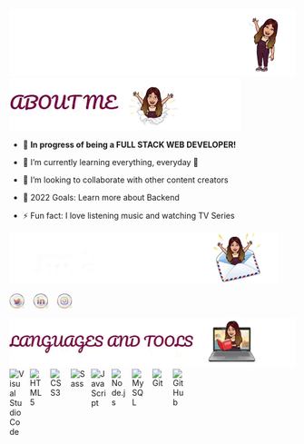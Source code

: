 <div align="center">
<img alt="GIF" src="./gif/https_readme-typing-svg.herokuapp.com_font=Pacifico&size=50&color=8D1A51&width=800&height=220&lines=HI+I'M+NEREA!;DO+YOU+KNOW+ME_ - Google Chrome 2022-07-19 17-21-34 (online-video-cutter.com).gif" />
</div>

<img alt="GIF" src="./gif/https_readme-typing-svg.herokuapp.com_font=Pacifico&size=30&color=88094A&width=800&height=200&lines=ABOUT+ME - Google Chrome 2022-07-19 10-00-52 (online-video-cutter.com).gif" />

- 🎯 <b>In progress of being a FULL STACK WEB DEVELOPER!</b>

- 🌱 I’m currently learning everything, everyday 🤣

- 👯 I’m looking to collaborate with other content creators

- 🥅 2022 Goals: Learn more about Backend

- ⚡ Fun fact: I love listening music and watching TV Series

<img alt="GIF" src="./gif/https_readme-typing-svg.herokuapp.com_font=Pacifico&size=30&color=88094A&width=800&height=200&lines=CONNECT+WITH+ME - Google Chrome 2022-07-19 10-01-14 (online-video-cutter.com).gif" />
</div>

[![website](./images/twitter.png)](https://twitter.com/)
&nbsp;&nbsp;
[![website](./images/linkedin.png)](https://linkedin.com/)
&nbsp;&nbsp;
[![website](./images/instagram.png)](https://instagram.com/)

<div>
<img alt="GIF" src="./gif/https_readme-typing-svg.herokuapp.com_font=Pacifico&size=30&color=88094A&width=800&height=200&lines=LANGUAGES+AND+TOOLS - Google Chrome 2022-07-19 10-02-06 (online-video-cutter.com).gif" />
</div>

<img align="left" alt="Visual Studio Code" width="26px" src="https://cdn.jsdelivr.net/gh/devicons/devicon/icons/vscode/vscode-original.svg" style="padding-right:10px;" />
<img align="left" alt="HTML5" width="26px" src="https://cdn.jsdelivr.net/gh/devicons/devicon/icons/html5/html5-original.svg" style="padding-right:10px;" />
<img align="left" alt="CSS3" width="26px" src="https://cdn.jsdelivr.net/gh/devicons/devicon/icons/css3/css3-original.svg" style="padding-right:10px;" />
<img align="left" alt="Sass" width="26px" src="https://cdn.jsdelivr.net/gh/devicons/devicon/icons/sass/sass-original.svg" style="padding-right:10px;" />
<img align="left" alt="JavaScript" width="26px" src="https://cdn.jsdelivr.net/gh/devicons/devicon/icons/javascript/javascript-original.svg" style="padding-right:10px;" />
<img align="left" alt="Node.js" width="26px" src="https://cdn.jsdelivr.net/gh/devicons/devicon/icons/nodejs/nodejs-original.svg" style="padding-right:10px;" />
<img align="left" alt="MySQL" width="26px" src="https://cdn.jsdelivr.net/gh/devicons/devicon/icons/mysql/mysql-original.svg" style="padding-right:10px;" />
<img align="left" alt="Git" width="26px" src="https://cdn.jsdelivr.net/gh/devicons/devicon/icons/git/git-original.svg" style="padding-right:10px;" />
<img align="left" alt="GitHub" width="26px" src="https://user-images.githubusercontent.com/3369400/139447912-e0f43f33-6d9f-45f8-be46-2df5bbc91289.png" style="padding-right:10px;" />

<br />
<br />
